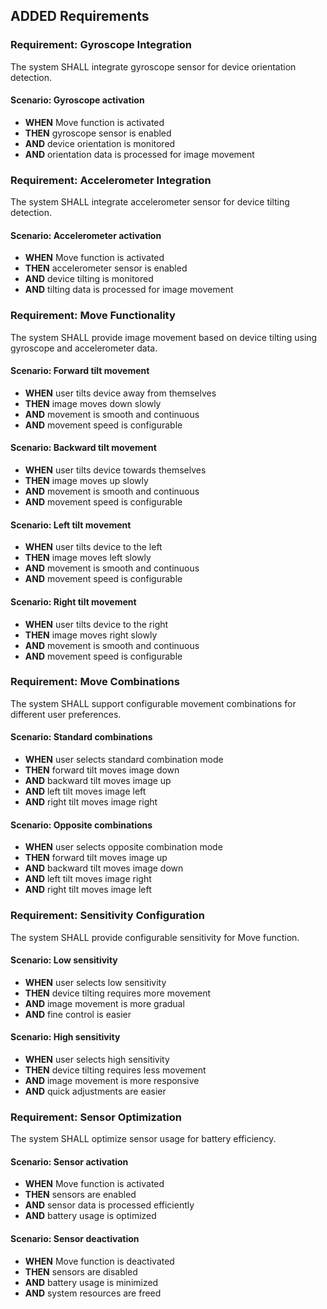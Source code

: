 ## ADDED Requirements

### Requirement: Gyroscope Integration
The system SHALL integrate gyroscope sensor for device orientation detection.

#### Scenario: Gyroscope activation
- **WHEN** Move function is activated
- **THEN** gyroscope sensor is enabled
- **AND** device orientation is monitored
- **AND** orientation data is processed for image movement

### Requirement: Accelerometer Integration
The system SHALL integrate accelerometer sensor for device tilting detection.

#### Scenario: Accelerometer activation
- **WHEN** Move function is activated
- **THEN** accelerometer sensor is enabled
- **AND** device tilting is monitored
- **AND** tilting data is processed for image movement

### Requirement: Move Functionality
The system SHALL provide image movement based on device tilting using gyroscope and accelerometer data.

#### Scenario: Forward tilt movement
- **WHEN** user tilts device away from themselves
- **THEN** image moves down slowly
- **AND** movement is smooth and continuous
- **AND** movement speed is configurable

#### Scenario: Backward tilt movement
- **WHEN** user tilts device towards themselves
- **THEN** image moves up slowly
- **AND** movement is smooth and continuous
- **AND** movement speed is configurable

#### Scenario: Left tilt movement
- **WHEN** user tilts device to the left
- **THEN** image moves left slowly
- **AND** movement is smooth and continuous
- **AND** movement speed is configurable

#### Scenario: Right tilt movement
- **WHEN** user tilts device to the right
- **THEN** image moves right slowly
- **AND** movement is smooth and continuous
- **AND** movement speed is configurable

### Requirement: Move Combinations
The system SHALL support configurable movement combinations for different user preferences.

#### Scenario: Standard combinations
- **WHEN** user selects standard combination mode
- **THEN** forward tilt moves image down
- **AND** backward tilt moves image up
- **AND** left tilt moves image left
- **AND** right tilt moves image right

#### Scenario: Opposite combinations
- **WHEN** user selects opposite combination mode
- **THEN** forward tilt moves image up
- **AND** backward tilt moves image down
- **AND** left tilt moves image right
- **AND** right tilt moves image left

### Requirement: Sensitivity Configuration
The system SHALL provide configurable sensitivity for Move function.

#### Scenario: Low sensitivity
- **WHEN** user selects low sensitivity
- **THEN** device tilting requires more movement
- **AND** image movement is more gradual
- **AND** fine control is easier

#### Scenario: High sensitivity
- **WHEN** user selects high sensitivity
- **THEN** device tilting requires less movement
- **AND** image movement is more responsive
- **AND** quick adjustments are easier

### Requirement: Sensor Optimization
The system SHALL optimize sensor usage for battery efficiency.

#### Scenario: Sensor activation
- **WHEN** Move function is activated
- **THEN** sensors are enabled
- **AND** sensor data is processed efficiently
- **AND** battery usage is optimized

#### Scenario: Sensor deactivation
- **WHEN** Move function is deactivated
- **THEN** sensors are disabled
- **AND** battery usage is minimized
- **AND** system resources are freed
